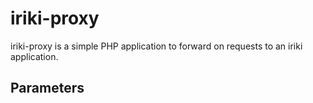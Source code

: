 # iriki-proxy

iriki-proxy is a simple PHP application to forward on requests to an iriki application.


## Parameters

